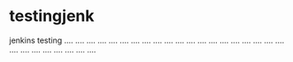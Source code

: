 # testingjenk
jenkins testing
....
....
....
....
....
....
....
....
....
....
....
....
....
....
....
....
....
....
....
....
....
....
....
....
....
....
....
....

